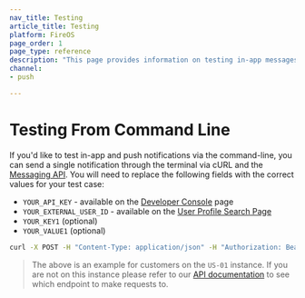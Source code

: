 ```yaml
---
nav_title: Testing
article_title: Testing
platform: FireOS
page_order: 1
page_type: reference
description: "This page provides information on testing in-app messages and push notificatsion via the command line."
channel: 
- push

---
```


# Testing From Command Line

If you'd like to test in-app and push notifications via the command-line, you can send a single notification through the terminal via cURL and the [Messaging API][13]. You will need to replace the following fields with the correct values for your test case:

- `YOUR_API_KEY` - available on the [Developer Console][14] page
- `YOUR_EXTERNAL_USER_ID` - available on the [User Profile Search Page][15]
- `YOUR_KEY1` (optional)
- `YOUR_VALUE1` (optional)

```bash
curl -X POST -H "Content-Type: application/json" -H "Authorization: Bearer YOUR_API_KEY" -d "{\"external_user_ids\":[\"YOUR_EXTERNAL_USER_ID\"],\"messages\":{\"kindle_push\":{\"title\":\"Test push title\",\"alert\":\"Test push\",\"extra\":{\"YOUR_KEY1\":\"YOUR_VALUE1\"}}}}" https://rest.iad-01.braze.com/messages/send
```
>  The above is an example for customers on the `US-01` instance. If you are not on this instance please refer to our [API documentation][66] to see which endpoint to make requests to.

[13]: {{site.baseurl}}/api/endpoints/messaging/
[14]: https://dashboard-01.braze.com/app_settings/api_settings/
[15]: https://dashboard-01.braze.com/users/user_search/user-search/
[66]: {{site.baseurl}}/api/endpoints/messaging/send_messages/post_send_messages/